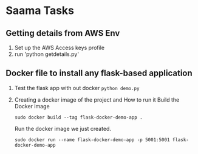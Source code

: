# Saama Tasks

## Getting details from AWS Env

  1) Set up the AWS Access keys profile
  2) run 'python getdetails.py'


## Docker file to install any flask-based application

   1) Test the flask app with out docker `python demo.py`
   2) Creating a docker image of the project and How to run it
        Build the Docker image

        ``` sudo docker build --tag flask-docker-demo-app . ```

        Run the docker image we just created.

        ``` sudo docker run --name flask-docker-demo-app -p 5001:5001 flask-docker-demo-app ```
